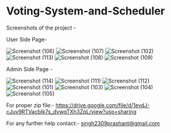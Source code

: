 # Voting-System-and-Scheduler
Screenshots of the project -

User Side Page-


![Screenshot (106)](https://user-images.githubusercontent.com/95036647/168316251-83906d50-1ac1-4ccb-993e-895999042955.png)
![Screenshot (107)](https://user-images.githubusercontent.com/95036647/168315807-791c3a56-3d48-481c-bd54-b323067d5a79.png)
![Screenshot (102)](https://user-images.githubusercontent.com/95036647/168315748-28d31874-3d9b-409a-9a38-6ef97c4ea95a.png)
![Screenshot (113)](https://user-images.githubusercontent.com/95036647/168315865-94defc0b-6233-4027-9087-98778fbfc554.png)
![Screenshot (108)](https://user-images.githubusercontent.com/95036647/168315817-f1e92492-93ab-4836-bbbe-0c7cac7c6a52.png)
![Screenshot (109)](https://user-images.githubusercontent.com/95036647/168315826-5fcb97e5-b4eb-4e75-ae55-216032bdb6e7.png)


Admin Side Page -


![Screenshot (114)](https://user-images.githubusercontent.com/95036647/168315882-a3c53047-55a2-496a-a735-a1794f3c42a8.png)
![Screenshot (111)](https://user-images.githubusercontent.com/95036647/168315857-74f29629-6e44-4814-b9d7-b001e34d2c94.png)
![Screenshot (112)](https://user-images.githubusercontent.com/95036647/168315863-b693fad5-c843-477a-ba45-e51007f01dc6.png)
![Screenshot (101)](https://user-images.githubusercontent.com/95036647/168317165-d4b6296d-f816-4676-8f3c-fe05ccc0d540.png)
![Screenshot (103)](https://user-images.githubusercontent.com/95036647/168315756-d06eb488-a5b6-4d58-8978-afe3c09d7254.png)
![Screenshot (104)](https://user-images.githubusercontent.com/95036647/168315762-2264f29b-5dd8-491d-b94f-4f0c0261749b.png)
![Screenshot (105)](https://user-images.githubusercontent.com/95036647/168315784-6c5e9110-1752-475e-9afd-98529e71fcb3.png)



For proper zip file:- https://drive.google.com/file/d/1evdJ-cJuv9RTVacbIk7s_dvwqTXh3ZpL/view?usp=sharing

For any further help contact:- singh2309prashant@gmail.com
